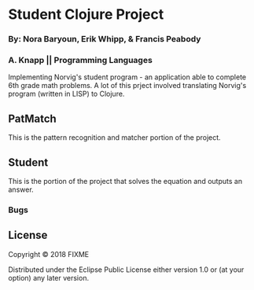# Student Clojure Project
### By: Nora Baryoun, Erik Whipp, & Francis Peabody
### A. Knapp || Programming Languages

Implementing Norvig's student program - an application able to complete 6th grade math problems.
A lot of this prject involved translating Norvig's program (written in LISP) to Clojure.

## PatMatch
This is the pattern recognition and matcher portion of the project.

## Student
This is the portion of the project that solves the equation and outputs an answer.

### Bugs

## License

Copyright © 2018 FIXME

Distributed under the Eclipse Public License either version 1.0 or (at
your option) any later version.
